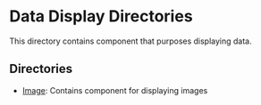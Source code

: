 # Data Display Directories

This directory contains component that purposes displaying data.

## Directories

- [Image](./Image/README.md): Contains component for displaying images
